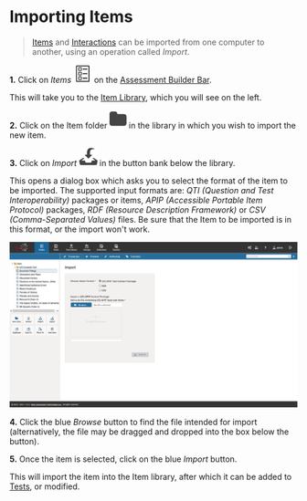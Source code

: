 <!--
created_at: 2016-12-15
authors:         
    - "Catherine Pease"
--> 

# Importing Items

> [Items](../appendix/glossary.md#item) and [Interactions](../appendix/glossary.md#interaction) can be imported from one computer to another, using an operation called *Import*.

**1.**  Click on *Items* ![Items](../resources/_icons/item.png) on the [Assessment Builder Bar](../appendix/glossary.md#assessment-builder-bar).

This will take you to the [Item Library](../appendix/glossary.md#library), which you will see on the left.

**2.**  Click on the Item folder ![class](../resources/_icons/folder.png) in the library in which you wish to import the new item.

**3.**  Click on *Import* ![class](../resources/_icons/import.png) in the button bank below the library.

This opens a dialog box which asks you to select the format of the item to be imported. The supported input formats are: _QTI (Question and Test Interoperability)_ packages or items, _APIP (Accessible Portable Item Protocol)_ packages, _RDF (Resource Description Framework)_ or _CSV (Comma-Separated Values)_ files. Be sure that the Item to be imported is in this format, or the import won't work. 

![Importing Items](../resources/backend/items/import-items.png)

**4.** Click the blue *Browse* button to find the file intended for import (alternatively, the file may be dragged and dropped into the box below the button).

**5.**  Once the item is selected, click on the blue *Import* button.

This will import the item into the Item library, after which it can be added to [Tests](../appendix/glossary.md#test), or modified.
